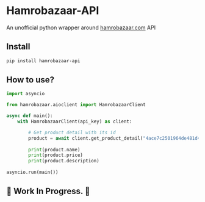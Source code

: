 # Hamrobazaar-API

An unofficial python wrapper around [hamrobazaar.com](https://hamrobazaar.com/) API

## Install
```bash
pip install hamrobazaar-api
```

## How to use?
```python
import asyncio

from hamrobazaar.aioclient import HamrobazaarClient

async def main():
    with HamrobazaarClient(api_key) as client:

        # Get product detail with its id
        product = await client.get_product_detail("4ace7c2501964de481d4e0cf09121724")        
        
        print(product.name)
        print(product.price)
        print(product.description)
    
asyncio.run(main())
```

## 🚧 Work In Progress. 🚧 
 
